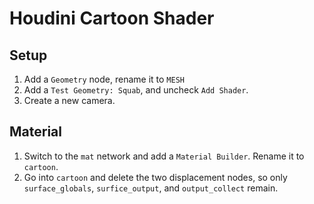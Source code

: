 # Houdini Cartoon Shader

## Setup

1. Add a `Geometry` node, rename it to `MESH`
2. Add a `Test Geometry: Squab`, and uncheck `Add Shader`.
3. Create a new camera.

## Material

1. Switch to the `mat` network and add a `Material Builder`. Rename it to `cartoon`.
2. Go into `cartoon` and delete the two displacement nodes, so only `surface_globals`, `surfice_output`, and `output_collect` remain.